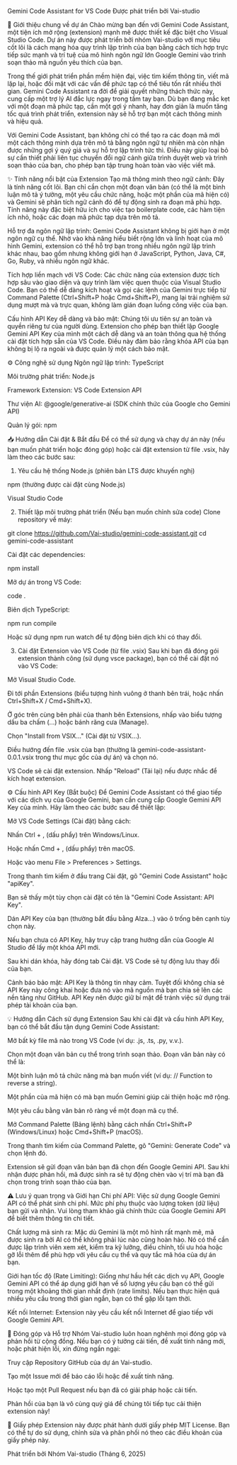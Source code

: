 Gemini Code Assistant for VS Code
Được phát triển bởi Vai-studio

🚀 Giới thiệu chung về dự án
Chào mừng bạn đến với Gemini Code Assistant, một tiện ích mở rộng (extension) mạnh mẽ được thiết kế đặc biệt cho Visual Studio Code. Dự án này được phát triển bởi nhóm Vai-studio với mục tiêu cốt lõi là cách mạng hóa quy trình lập trình của bạn bằng cách tích hợp trực tiếp sức mạnh và trí tuệ của mô hình ngôn ngữ lớn Google Gemini vào trình soạn thảo mã nguồn yêu thích của bạn.

Trong thế giới phát triển phần mềm hiện đại, việc tìm kiếm thông tin, viết mã lặp lại, hoặc đối mặt với các vấn đề phức tạp có thể tiêu tốn rất nhiều thời gian. Gemini Code Assistant ra đời để giải quyết những thách thức này, cung cấp một trợ lý AI đắc lực ngay trong tầm tay bạn. Dù bạn đang mắc kẹt với một đoạn mã phức tạp, cần một gợi ý nhanh, hay đơn giản là muốn tăng tốc quá trình phát triển, extension này sẽ hỗ trợ bạn một cách thông minh và hiệu quả.

Với Gemini Code Assistant, bạn không chỉ có thể tạo ra các đoạn mã mới một cách thông minh dựa trên mô tả bằng ngôn ngữ tự nhiên mà còn nhận được những gợi ý quý giá và sự hỗ trợ lập trình tức thì. Điều này giúp loại bỏ sự cần thiết phải liên tục chuyển đổi ngữ cảnh giữa trình duyệt web và trình soạn thảo của bạn, cho phép bạn tập trung hoàn toàn vào việc viết mã.

✨ Tính năng nổi bật của Extension
Tạo mã thông minh theo ngữ cảnh: Đây là tính năng cốt lõi. Bạn chỉ cần chọn một đoạn văn bản (có thể là một bình luận mô tả ý tưởng, một yêu cầu chức năng, hoặc một phần của mã hiện có) và Gemini sẽ phân tích ngữ cảnh đó để tự động sinh ra đoạn mã phù hợp. Tính năng này đặc biệt hữu ích cho việc tạo boilerplate code, các hàm tiện ích nhỏ, hoặc các đoạn mã phức tạp dựa trên mô tả.

Hỗ trợ đa ngôn ngữ lập trình: Gemini Code Assistant không bị giới hạn ở một ngôn ngữ cụ thể. Nhờ vào khả năng hiểu biết rộng lớn và linh hoạt của mô hình Gemini, extension có thể hỗ trợ bạn trong nhiều ngôn ngữ lập trình khác nhau, bao gồm nhưng không giới hạn ở JavaScript, Python, Java, C#, Go, Ruby, và nhiều ngôn ngữ khác.

Tích hợp liền mạch với VS Code: Các chức năng của extension được tích hợp sâu vào giao diện và quy trình làm việc quen thuộc của Visual Studio Code. Bạn có thể dễ dàng kích hoạt và gọi các lệnh của Gemini trực tiếp từ Command Palette (Ctrl+Shift+P hoặc Cmd+Shift+P), mang lại trải nghiệm sử dụng mượt mà và trực quan, không làm gián đoạn luồng công việc của bạn.

Cấu hình API Key dễ dàng và bảo mật: Chúng tôi ưu tiên sự an toàn và quyền riêng tư của người dùng. Extension cho phép bạn thiết lập Google Gemini API Key của mình một cách dễ dàng và an toàn thông qua hệ thống cài đặt tích hợp sẵn của VS Code. Điều này đảm bảo rằng khóa API của bạn không bị lộ ra ngoài và được quản lý một cách bảo mật.

⚙️ Công nghệ sử dụng
Ngôn ngữ lập trình: TypeScript

Môi trường phát triển: Node.js

Framework Extension: VS Code Extension API

Thư viện AI: @google/generative-ai (SDK chính thức của Google cho Gemini API)

Quản lý gói: npm

📥 Hướng dẫn Cài đặt & Bắt đầu
Để có thể sử dụng và chạy dự án này (nếu bạn muốn phát triển hoặc đóng góp) hoặc cài đặt extension từ file .vsix, hãy làm theo các bước sau:

1. Yêu cầu hệ thống
Node.js (phiên bản LTS được khuyến nghị)

npm (thường được cài đặt cùng Node.js)

Visual Studio Code

2. Thiết lập môi trường phát triển (Nếu bạn muốn chỉnh sửa code)
Clone repository về máy:

git clone https://github.com/Vai-studio/gemini-code-assistant.git
cd gemini-code-assistant

Cài đặt các dependencies:

npm install

Mở dự án trong VS Code:

code .

Biên dịch TypeScript:

npm run compile

Hoặc sử dụng npm run watch để tự động biên dịch khi có thay đổi.

3. Cài đặt Extension vào VS Code (từ file .vsix)
Sau khi bạn đã đóng gói extension thành công (sử dụng vsce package), bạn có thể cài đặt nó vào VS Code:

Mở Visual Studio Code.

Đi tới phần Extensions (biểu tượng hình vuông ở thanh bên trái, hoặc nhấn Ctrl+Shift+X / Cmd+Shift+X).

Ở góc trên cùng bên phải của thanh bên Extensions, nhấp vào biểu tượng dấu ba chấm (...) hoặc bánh răng cưa (Manage).

Chọn "Install from VSIX..." (Cài đặt từ VSIX...).

Điều hướng đến file .vsix của bạn (thường là gemini-code-assistant-0.0.1.vsix trong thư mục gốc của dự án) và chọn nó.

VS Code sẽ cài đặt extension. Nhấp "Reload" (Tải lại) nếu được nhắc để kích hoạt extension.

⚙️ Cấu hình API Key (Bắt buộc)
Để Gemini Code Assistant có thể giao tiếp với các dịch vụ của Google Gemini, bạn cần cung cấp Google Gemini API Key của mình. Hãy làm theo các bước sau để thiết lập:

Mở VS Code Settings (Cài đặt) bằng cách:

Nhấn Ctrl + , (dấu phẩy) trên Windows/Linux.

Hoặc nhấn Cmd + , (dấu phẩy) trên macOS.

Hoặc vào menu File > Preferences > Settings.

Trong thanh tìm kiếm ở đầu trang Cài đặt, gõ "Gemini Code Assistant" hoặc "apiKey".

Bạn sẽ thấy một tùy chọn cài đặt có tên là "Gemini Code Assistant: API Key".

Dán API Key của bạn (thường bắt đầu bằng AIza...) vào ô trống bên cạnh tùy chọn này.

Nếu bạn chưa có API Key, hãy truy cập trang hướng dẫn của Google AI Studio để lấy một khóa API mới.

Sau khi dán khóa, hãy đóng tab Cài đặt. VS Code sẽ tự động lưu thay đổi của bạn.

Cảnh báo bảo mật: API Key là thông tin nhạy cảm. Tuyệt đối không chia sẻ API Key này công khai hoặc đưa nó vào mã nguồn mà bạn chia sẻ lên các nền tảng như GitHub. API Key nên được giữ bí mật để tránh việc sử dụng trái phép tài khoản của bạn.

💡 Hướng dẫn Cách sử dụng Extension
Sau khi cài đặt và cấu hình API Key, bạn có thể bắt đầu tận dụng Gemini Code Assistant:

Mở bất kỳ file mã nào trong VS Code (ví dụ: .js, .ts, .py, v.v.).

Chọn một đoạn văn bản cụ thể trong trình soạn thảo. Đoạn văn bản này có thể là:

Một bình luận mô tả chức năng mà bạn muốn viết (ví dụ: // Function to reverse a string).

Một phần của mã hiện có mà bạn muốn Gemini giúp cải thiện hoặc mở rộng.

Một yêu cầu bằng văn bản rõ ràng về một đoạn mã cụ thể.

Mở Command Palette (Bảng lệnh) bằng cách nhấn Ctrl+Shift+P (Windows/Linux) hoặc Cmd+Shift+P (macOS).

Trong thanh tìm kiếm của Command Palette, gõ "Gemini: Generate Code" và chọn lệnh đó.

Extension sẽ gửi đoạn văn bản bạn đã chọn đến Google Gemini API. Sau khi nhận được phản hồi, mã được sinh ra sẽ tự động chèn vào vị trí mà bạn đã chọn trong trình soạn thảo của bạn.

⚠️ Lưu ý quan trọng và Giới hạn
Chi phí API: Việc sử dụng Google Gemini API có thể phát sinh chi phí. Mức phí phụ thuộc vào lượng token (dữ liệu) bạn gửi và nhận. Vui lòng tham khảo giá chính thức của Google Gemini API để biết thêm thông tin chi tiết.

Chất lượng mã sinh ra: Mặc dù Gemini là một mô hình rất mạnh mẽ, mã được sinh ra bởi AI có thể không phải lúc nào cũng hoàn hảo. Nó có thể cần được lập trình viên xem xét, kiểm tra kỹ lưỡng, điều chỉnh, tối ưu hóa hoặc gỡ lỗi thêm để phù hợp với yêu cầu cụ thể và quy tắc mã hóa của dự án bạn.

Giới hạn tốc độ (Rate Limiting): Giống như hầu hết các dịch vụ API, Google Gemini API có thể áp dụng giới hạn về số lượng yêu cầu bạn có thể gửi trong một khoảng thời gian nhất định (rate limits). Nếu bạn thực hiện quá nhiều yêu cầu trong thời gian ngắn, bạn có thể gặp lỗi tạm thời.

Kết nối Internet: Extension này yêu cầu kết nối Internet để giao tiếp với Google Gemini API.

🤝 Đóng góp và Hỗ trợ
Nhóm Vai-studio luôn hoan nghênh mọi đóng góp và phản hồi từ cộng đồng. Nếu bạn có ý tưởng cải tiến, đề xuất tính năng mới, hoặc phát hiện lỗi, xin đừng ngần ngại:

Truy cập Repository GitHub của dự án Vai-studio.

Tạo một Issue mới để báo cáo lỗi hoặc đề xuất tính năng.

Hoặc tạo một Pull Request nếu bạn đã có giải pháp hoặc cải tiến.

Phản hồi của bạn là vô cùng quý giá để chúng tôi tiếp tục cải thiện extension này!

📄 Giấy phép
Extension này được phát hành dưới giấy phép MIT License. Bạn có thể tự do sử dụng, chỉnh sửa và phân phối nó theo các điều khoản của giấy phép này.

Phát triển bởi Nhóm Vai-studio
(Tháng 6, 2025)
